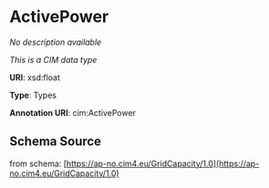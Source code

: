 # ActivePower

_No description available_

*This is a CIM data type*

**URI**: xsd:float

**Type**: Types

**Annotation URI**: cim:ActivePower

## Schema Source

from schema: [https://ap-no.cim4.eu/GridCapacity/1.0](https://ap-no.cim4.eu/GridCapacity/1.0)
